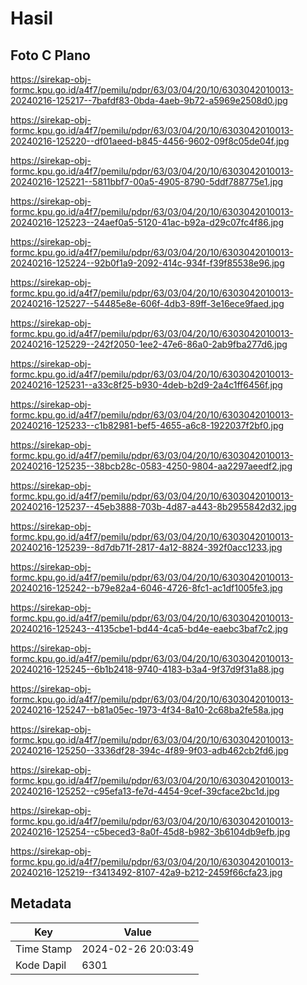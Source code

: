 # Hasil

## Foto C Plano

https://sirekap-obj-formc.kpu.go.id/a4f7/pemilu/pdpr/63/03/04/20/10/6303042010013-20240216-125217--7bafdf83-0bda-4aeb-9b72-a5969e2508d0.jpg

https://sirekap-obj-formc.kpu.go.id/a4f7/pemilu/pdpr/63/03/04/20/10/6303042010013-20240216-125220--df01aeed-b845-4456-9602-09f8c05de04f.jpg

https://sirekap-obj-formc.kpu.go.id/a4f7/pemilu/pdpr/63/03/04/20/10/6303042010013-20240216-125221--5811bbf7-00a5-4905-8790-5ddf788775e1.jpg

https://sirekap-obj-formc.kpu.go.id/a4f7/pemilu/pdpr/63/03/04/20/10/6303042010013-20240216-125223--24aef0a5-5120-41ac-b92a-d29c07fc4f86.jpg

https://sirekap-obj-formc.kpu.go.id/a4f7/pemilu/pdpr/63/03/04/20/10/6303042010013-20240216-125224--92b0f1a9-2092-414c-934f-f39f85538e96.jpg

https://sirekap-obj-formc.kpu.go.id/a4f7/pemilu/pdpr/63/03/04/20/10/6303042010013-20240216-125227--54485e8e-606f-4db3-89ff-3e16ece9faed.jpg

https://sirekap-obj-formc.kpu.go.id/a4f7/pemilu/pdpr/63/03/04/20/10/6303042010013-20240216-125229--242f2050-1ee2-47e6-86a0-2ab9fba277d6.jpg

https://sirekap-obj-formc.kpu.go.id/a4f7/pemilu/pdpr/63/03/04/20/10/6303042010013-20240216-125231--a33c8f25-b930-4deb-b2d9-2a4c1ff6456f.jpg

https://sirekap-obj-formc.kpu.go.id/a4f7/pemilu/pdpr/63/03/04/20/10/6303042010013-20240216-125233--c1b82981-bef5-4655-a6c8-1922037f2bf0.jpg

https://sirekap-obj-formc.kpu.go.id/a4f7/pemilu/pdpr/63/03/04/20/10/6303042010013-20240216-125235--38bcb28c-0583-4250-9804-aa2297aeedf2.jpg

https://sirekap-obj-formc.kpu.go.id/a4f7/pemilu/pdpr/63/03/04/20/10/6303042010013-20240216-125237--45eb3888-703b-4d87-a443-8b2955842d32.jpg

https://sirekap-obj-formc.kpu.go.id/a4f7/pemilu/pdpr/63/03/04/20/10/6303042010013-20240216-125239--8d7db71f-2817-4a12-8824-392f0acc1233.jpg

https://sirekap-obj-formc.kpu.go.id/a4f7/pemilu/pdpr/63/03/04/20/10/6303042010013-20240216-125242--b79e82a4-6046-4726-8fc1-ac1df1005fe3.jpg

https://sirekap-obj-formc.kpu.go.id/a4f7/pemilu/pdpr/63/03/04/20/10/6303042010013-20240216-125243--4135cbe1-bd44-4ca5-bd4e-eaebc3baf7c2.jpg

https://sirekap-obj-formc.kpu.go.id/a4f7/pemilu/pdpr/63/03/04/20/10/6303042010013-20240216-125245--6b1b2418-9740-4183-b3a4-9f37d9f31a88.jpg

https://sirekap-obj-formc.kpu.go.id/a4f7/pemilu/pdpr/63/03/04/20/10/6303042010013-20240216-125247--b81a05ec-1973-4f34-8a10-2c68ba2fe58a.jpg

https://sirekap-obj-formc.kpu.go.id/a4f7/pemilu/pdpr/63/03/04/20/10/6303042010013-20240216-125250--3336df28-394c-4f89-9f03-adb462cb2fd6.jpg

https://sirekap-obj-formc.kpu.go.id/a4f7/pemilu/pdpr/63/03/04/20/10/6303042010013-20240216-125252--c95efa13-fe7d-4454-9cef-39cface2bc1d.jpg

https://sirekap-obj-formc.kpu.go.id/a4f7/pemilu/pdpr/63/03/04/20/10/6303042010013-20240216-125254--c5beced3-8a0f-45d8-b982-3b6104db9efb.jpg

https://sirekap-obj-formc.kpu.go.id/a4f7/pemilu/pdpr/63/03/04/20/10/6303042010013-20240216-125219--f3413492-8107-42a9-b212-2459f66cfa23.jpg


## Metadata

| Key        | Value               |
| ---------- | ------------------- |
| Time Stamp | 2024-02-26 20:03:49 |
| Kode Dapil | 6301                |



